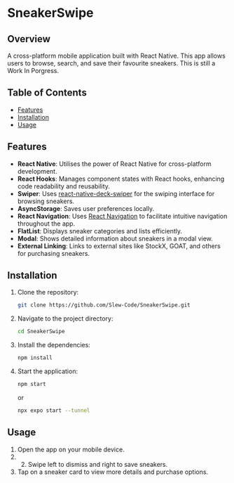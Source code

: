 # SneakerSwipe

## Overview

A cross-platform mobile application built with React Native. This app allows users to browse, search, and save their favourite sneakers. This is still a Work In Porgress. 

## Table of Contents
- [Features](#features)
- [Installation](#installation)
- [Usage](#usage)

## Features 
- **React Native**: Utilises the power of React Native for cross-platform development.
- **React Hooks**: Manages component states with React hooks, enhancing code readability and reusability.
- **Swiper**: Uses [react-native-deck-swiper](https://github.com/alexbrillant/react-native-deck-swiper) for the swiping interface for browsing sneakers.
- **AsyncStorage**: Saves user preferences locally.
- **React Navigation**: Uses [React Navigation](https://reactnavigation.org/) to facilitate intuitive navigation throughout the app.
- **FlatList**: Displays sneaker categories and lists efficiently.
- **Modal**: Shows detailed information about sneakers in a modal view.
- **External Linking**: Links to external sites like StockX, GOAT, and others for purchasing sneakers.

## Installation

1. Clone the repository:

    ```sh
    git clone https://github.com/Slew-Code/SneakerSwipe.git
    ```

2. Navigate to the project directory:

    ```sh
    cd SneakerSwipe
    ```

3. Install the dependencies:

    ```sh
    npm install
    ```

4. Start the application:

    ```sh
    npm start
    ```
    or
    ```sh
    npx expo start --tunnel
    ```
       
## Usage
1. Open the app on your mobile device.
2. 2. Swipe left to dismiss and right to save sneakers.
3. Tap on a sneaker card to view more details and purchase options.
